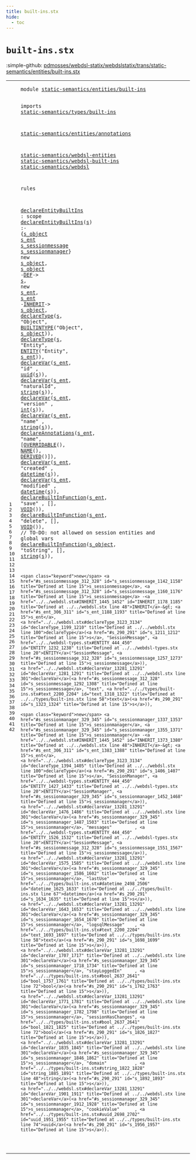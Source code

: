 ```yaml
---
title: built-ins.stx
hide:
  - toc
---
```


# `built-ins.stx`

:simple-github: [pdmosses/webdsl-statix/webdslstatix/trans/static-semantics/entities/built-ins.stx]

[pdmosses/webdsl-statix/webdslstatix/trans/static-semantics/entities/built-ins.stx]: https://github.com/pdmosses/webdsl-statix/blob/master/webdslstatix/trans/static-semantics/entities/built-ins.stx "The source file on GitHub"

<div class="stx"><table class="highlighttable"><tbody><tr><td class="linenos"><div class="linenodiv"><pre><span></span>1
2
3
4
5
6
7
8
9
10
11
12
13
14
15
16
17
18
19
20
21
22
23
24
25
26
27
28
29
30
31
32
33
34
35
36
37
38
39
40
41
42
</pre></div></td>
<td class="code"><pre><code><span class="keyword">module</span> <a href="../../webdsl-entities.stx#static-semantics/entities/built-ins_129_164" id="static-semantics/entities/built-ins_7_42" title="Referenced at ../../webdsl-entities.stx line 7; ../../webdsl.stx line 7">static-semantics/entities/built-ins</a>

<span class="keyword">imports</span>
  <a href="../../types/built-ins.stx#static-semantics/types/built-ins_7_39" id="static-semantics/types/built-ins_54_86" title="Defined at ../../types/built-ins.stx line 1">static-semantics/types/built-ins</a>

  <a href="../annotations.stx#static-semantics/entities/annotations_7_44" id="static-semantics/entities/annotations_90_127" title="Defined at ../annotations.stx line 1">static-semantics/entities/annotations</a>

  <a href="../../webdsl-entities.stx#static-semantics/webdsl-entities_7_39" id="static-semantics/webdsl-entities_131_163" title="Defined at ../../webdsl-entities.stx line 1">static-semantics/webdsl-entities</a>
  <a href="../../webdsl-built-ins.stx#static-semantics/webdsl-built-ins_7_40" id="static-semantics/webdsl-built-ins_166_199" title="Defined at ../../webdsl-built-ins.stx line 1">static-semantics/webdsl-built-ins</a>
  <a href="../../webdsl.stx#static-semantics/webdsl_7_30" id="static-semantics/webdsl_202_225" title="Defined at ../../webdsl.stx line 1">static-semantics/webdsl</a>

<span class="keyword">rules</span>

  <a href="#declareEntityBuiltIns_268_289" id="declareEntityBuiltIns_236_257" title="Referenced at line 15; ../../webdsl.stx line 379">declareEntityBuiltIns</a> : <span class="keyword">scope</span>
  <a href="#declareEntityBuiltIns_236_257" id="declareEntityBuiltIns_268_289" title="Defined at line 14">declareEntityBuiltIns</a>(<a href="#s_381_382" id="s_290_291" title="Referenced at line 16, 18, 19, 20, 21, 22, 23, 24, 25, 28, 31, 32, 35, 37, 38, 39, 40, 41, 42">s</a>) :- {<a href="#s_object_355_363" id="s_object_297_305" title="Referenced at line 16, 16, 17, 18, 28">s_object</a> <a href="#s_ent_392_397" id="s_ent_306_311" title="Referenced at line 17, 17, 19, 20, 21, 22, 23, 23, 24, 25, 26, 27, 30, 34">s_ent</a> <a href="#s_sessionmessage_1142_1158" id="s_sessionmessage_312_328" title="Referenced at line 30, 30, 31, 32, 36">s_sessionmessage</a> <a href="#s_sessionmanager_1337_1353" id="s_sessionmanager_329_345" title="Referenced at line 34, 34, 35, 36, 37, 38, 39, 40, 41, 42">s_sessionmanager</a>}
    <span class="keyword">new</span> <a href="#s_object_297_305" id="s_object_355_363" title="Defined at line 15">s_object</a>, <a href="#s_object_297_305" id="s_object_365_373" title="Defined at line 15">s_object</a> -<a href="../../webdsl.stx#DEF_1498_1501" id="DEF_375_378" title="Defined at ../../webdsl.stx line 49">DEF</a>-&gt; <a href="#s_290_291" id="s_381_382" title="Defined at line 15">s</a>,
    <span class="keyword">new</span> <a href="#s_ent_306_311" id="s_ent_392_397" title="Defined at line 15">s_ent</a>, <a href="#s_ent_306_311" id="s_ent_399_404" title="Defined at line 15">s_ent</a> -<a href="../../webdsl.stx#INHERIT_1445_1452" id="INHERIT_406_413" title="Defined at ../../webdsl.stx line 48">INHERIT</a>-&gt; <a href="#s_object_297_305" id="s_object_416_424" title="Defined at line 15">s_object</a>,
    <a href="../../webdsl.stx#declareType_3123_3134" id="declareType_430_441" title="Defined at ../../webdsl.stx line 100">declareType</a>(<a href="#s_290_291" id="s_442_443" title="Defined at line 15">s</a>, "Object", <a href="../../webdsl-types.stx#BUILTINTYPE_1001_1012" id="BUILTINTYPE_455_466" title="Defined at ../../webdsl-types.stx line 40">BUILTINTYPE</a>("Object", <a href="#s_object_297_305" id="s_object_477_485" title="Defined at line 15">s_object</a>)),
    <a href="../../webdsl.stx#declareType_3123_3134" id="declareType_493_504" title="Defined at ../../webdsl.stx line 100">declareType</a>(<a href="#s_290_291" id="s_505_506" title="Defined at line 15">s</a>, "Entity", <a href="../../webdsl-types.stx#ENTITY_444_450" id="ENTITY_518_524" title="Defined at ../../webdsl-types.stx line 20">ENTITY</a>("Entity", <a href="#s_ent_306_311" id="s_ent_535_540" title="Defined at line 15">s_ent</a>)),
    <a href="../../webdsl.stx#declareVar_13281_13291" id="declareVar_548_558" title="Defined at ../../webdsl.stx line 301">declareVar</a>(<a href="#s_ent_306_311" id="s_ent_559_564" title="Defined at line 15">s_ent</a>, "id"       , <a href="../../types/built-ins.stx#uuid_2698_2702" id="uuid_579_583" title="Defined at ../../types/built-ins.stx line 74">uuid</a>(<a href="#s_290_291" id="s_584_585" title="Defined at line 15">s</a>)),
    <a href="../../webdsl.stx#declareVar_13281_13291" id="declareVar_593_603" title="Defined at ../../webdsl.stx line 301">declareVar</a>(<a href="#s_ent_306_311" id="s_ent_604_609" title="Defined at line 15">s_ent</a>, "naturalId", <a href="../../types/built-ins.stx#string_1822_1828" id="string_624_630" title="Defined at ../../types/built-ins.stx line 48">string</a>(<a href="#s_290_291" id="s_631_632" title="Defined at line 15">s</a>)),
    <a href="../../webdsl.stx#declareVar_13281_13291" id="declareVar_640_650" title="Defined at ../../webdsl.stx line 301">declareVar</a>(<a href="#s_ent_306_311" id="s_ent_651_656" title="Defined at line 15">s_ent</a>, "version"  , <a href="../../types/built-ins.stx#int_1638_1641" id="int_671_674" title="Defined at ../../types/built-ins.stx line 41">int</a>(<a href="#s_290_291" id="s_675_676" title="Defined at line 15">s</a>)),
    <a href="../../webdsl.stx#declareVar_13281_13291" id="declareVar_684_694" title="Defined at ../../webdsl.stx line 301">declareVar</a>(<a href="#s_ent_306_311" id="s_ent_695_700" title="Defined at line 15">s_ent</a>, "name"     , <a href="../../types/built-ins.stx#string_1822_1828" id="string_715_721" title="Defined at ../../types/built-ins.stx line 48">string</a>(<a href="#s_290_291" id="s_722_723" title="Defined at line 15">s</a>)), <a href="../annotations.stx#declareAnnotations_699_717" id="declareAnnotations_727_745" title="Defined at ../annotations.stx line 35">declareAnnotations</a>(<a href="#s_ent_306_311" id="s_ent_746_751" title="Defined at line 15">s_ent</a>, "name", [<a href="../annotations.stx#OVERRIDABLE_340_351" id="OVERRIDABLE_762_773" title="Defined at ../annotations.stx line 19">OVERRIDABLE</a>(), <a href="../annotations.stx#NAME_369_373" id="NAME_777_781" title="Defined at ../annotations.stx line 20">NAME</a>(), <a href="../annotations.stx#DERIVED_427_434" id="DERIVED_785_792" title="Defined at ../annotations.stx line 22">DERIVED</a>()]),
    <a href="../../webdsl.stx#declareVar_13281_13291" id="declareVar_802_812" title="Defined at ../../webdsl.stx line 301">declareVar</a>(<a href="#s_ent_306_311" id="s_ent_813_818" title="Defined at line 15">s_ent</a>, "created"  , <a href="../../types/built-ins.stx#datetime_2498_2506" id="datetime_833_841" title="Defined at ../../types/built-ins.stx line 67">datetime</a>(<a href="#s_290_291" id="s_842_843" title="Defined at line 15">s</a>)),
    <a href="../../webdsl.stx#declareVar_13281_13291" id="declareVar_851_861" title="Defined at ../../webdsl.stx line 301">declareVar</a>(<a href="#s_ent_306_311" id="s_ent_862_867" title="Defined at line 15">s_ent</a>, "modified" , <a href="../../types/built-ins.stx#datetime_2498_2506" id="datetime_882_890" title="Defined at ../../types/built-ins.stx line 67">datetime</a>(<a href="#s_290_291" id="s_891_892" title="Defined at line 15">s</a>)),
    <a href="../../webdsl-built-ins.stx#declareBuiltInFunction_124_146" id="declareBuiltInFunction_900_922" title="Defined at ../../webdsl-built-ins.stx line 10">declareBuiltInFunction</a>(<a href="#s_ent_306_311" id="s_ent_923_928" title="Defined at line 15">s_ent</a>, "save"  , [], <a href="../../webdsl-types.stx#VOID_1167_1171" id="VOID_944_948" title="Defined at ../../webdsl-types.stx line 46">VOID</a>()),
    <a href="../../webdsl-built-ins.stx#declareBuiltInFunction_124_146" id="declareBuiltInFunction_957_979" title="Defined at ../../webdsl-built-ins.stx line 10">declareBuiltInFunction</a>(<a href="#s_ent_306_311" id="s_ent_980_985" title="Defined at line 15">s_ent</a>, "delete", [], <a href="../../webdsl-types.stx#VOID_1167_1171" id="VOID_1001_1005" title="Defined at ../../webdsl-types.stx line 46">VOID</a>()), <span class="layout">// TO-DO: not allowed on session entities and global vars</span>
    <a href="../../webdsl-built-ins.stx#declareBuiltInFunction_124_146" id="declareBuiltInFunction_1072_1094" title="Defined at ../../webdsl-built-ins.stx line 10">declareBuiltInFunction</a>(<a href="#s_object_297_305" id="s_object_1095_1103" title="Defined at line 15">s_object</a>, "toString", [], <a href="../../types/built-ins.stx#string_1822_1828" id="string_1121_1127" title="Defined at ../../types/built-ins.stx line 48">string</a>(<a href="#s_290_291" id="s_1128_1129" title="Defined at line 15">s</a>)),

    <span class="keyword">new</span> <a href="#s_sessionmessage_312_328" id="s_sessionmessage_1142_1158" title="Defined at line 15">s_sessionmessage</a>, <a href="#s_sessionmessage_312_328" id="s_sessionmessage_1160_1176" title="Defined at line 15">s_sessionmessage</a> -<a href="../../webdsl.stx#INHERIT_1445_1452" id="INHERIT_1178_1185" title="Defined at ../../webdsl.stx line 48">INHERIT</a>-&gt; <a href="#s_ent_306_311" id="s_ent_1188_1193" title="Defined at line 15">s_ent</a>,
    <a href="../../webdsl.stx#declareType_3123_3134" id="declareType_1199_1210" title="Defined at ../../webdsl.stx line 100">declareType</a>(<a href="#s_290_291" id="s_1211_1212" title="Defined at line 15">s</a>, "SessionMessage", <a href="../../webdsl-types.stx#ENTITY_444_450" id="ENTITY_1232_1238" title="Defined at ../../webdsl-types.stx line 20">ENTITY</a>("SessionMessage", <a href="#s_sessionmessage_312_328" id="s_sessionmessage_1257_1273" title="Defined at line 15">s_sessionmessage</a>)),
    <a href="../../webdsl.stx#declareVar_13281_13291" id="declareVar_1281_1291" title="Defined at ../../webdsl.stx line 301">declareVar</a>(<a href="#s_sessionmessage_312_328" id="s_sessionmessage_1292_1308" title="Defined at line 15">s_sessionmessage</a>, "text", <a href="../../types/built-ins.stx#text_2200_2204" id="text_1318_1322" title="Defined at ../../types/built-ins.stx line 58">text</a>(<a href="#s_290_291" id="s_1323_1324" title="Defined at line 15">s</a>)),

    <span class="keyword">new</span> <a href="#s_sessionmanager_329_345" id="s_sessionmanager_1337_1353" title="Defined at line 15">s_sessionmanager</a>, <a href="#s_sessionmanager_329_345" id="s_sessionmanager_1355_1371" title="Defined at line 15">s_sessionmanager</a> -<a href="../../webdsl.stx#INHERIT_1445_1452" id="INHERIT_1373_1380" title="Defined at ../../webdsl.stx line 48">INHERIT</a>-&gt; <a href="#s_ent_306_311" id="s_ent_1383_1388" title="Defined at line 15">s_ent</a>,
    <a href="../../webdsl.stx#declareType_3123_3134" id="declareType_1394_1405" title="Defined at ../../webdsl.stx line 100">declareType</a>(<a href="#s_290_291" id="s_1406_1407" title="Defined at line 15">s</a>, "SessionManager", <a href="../../webdsl-types.stx#ENTITY_444_450" id="ENTITY_1427_1433" title="Defined at ../../webdsl-types.stx line 20">ENTITY</a>("SessionManager", <a href="#s_sessionmanager_329_345" id="s_sessionmanager_1452_1468" title="Defined at line 15">s_sessionmanager</a>)),
    <a href="../../webdsl.stx#declareVar_13281_13291" id="declareVar_1476_1486" title="Defined at ../../webdsl.stx line 301">declareVar</a>(<a href="#s_sessionmanager_329_345" id="s_sessionmanager_1487_1503" title="Defined at line 15">s_sessionmanager</a>, "messages"         , <a href="../../webdsl-types.stx#ENTITY_444_450" id="ENTITY_1526_1532" title="Defined at ../../webdsl-types.stx line 20">ENTITY</a>("SessionMessage", <a href="#s_sessionmessage_312_328" id="s_sessionmessage_1551_1567" title="Defined at line 15">s_sessionmessage</a>)),
    <a href="../../webdsl.stx#declareVar_13281_13291" id="declareVar_1575_1585" title="Defined at ../../webdsl.stx line 301">declareVar</a>(<a href="#s_sessionmanager_329_345" id="s_sessionmanager_1586_1602" title="Defined at line 15">s_sessionmanager</a>, "lastUse"          , <a href="../../types/built-ins.stx#datetime_2498_2506" id="datetime_1625_1633" title="Defined at ../../types/built-ins.stx line 67">datetime</a>(<a href="#s_290_291" id="s_1634_1635" title="Defined at line 15">s</a>)),
    <a href="../../webdsl.stx#declareVar_13281_13291" id="declareVar_1643_1653" title="Defined at ../../webdsl.stx line 301">declareVar</a>(<a href="#s_sessionmanager_329_345" id="s_sessionmanager_1654_1670" title="Defined at line 15">s_sessionmanager</a>, "logsqlMessage"    , <a href="../../types/built-ins.stx#text_2200_2204" id="text_1693_1697" title="Defined at ../../types/built-ins.stx line 58">text</a>(<a href="#s_290_291" id="s_1698_1699" title="Defined at line 15">s</a>)),
    <a href="../../webdsl.stx#declareVar_13281_13291" id="declareVar_1707_1717" title="Defined at ../../webdsl.stx line 301">declareVar</a>(<a href="#s_sessionmanager_329_345" id="s_sessionmanager_1718_1734" title="Defined at line 15">s_sessionmanager</a>, "stayLoggedIn"     , <a href="../../types/built-ins.stx#bool_2637_2641" id="bool_1757_1761" title="Defined at ../../types/built-ins.stx line 72">bool</a>(<a href="#s_290_291" id="s_1762_1763" title="Defined at line 15">s</a>)),
    <a href="../../webdsl.stx#declareVar_13281_13291" id="declareVar_1771_1781" title="Defined at ../../webdsl.stx line 301">declareVar</a>(<a href="#s_sessionmanager_329_345" id="s_sessionmanager_1782_1798" title="Defined at line 15">s_sessionmanager</a>, "sessionHasChanges", <a href="../../types/built-ins.stx#bool_2637_2641" id="bool_1821_1825" title="Defined at ../../types/built-ins.stx line 72">bool</a>(<a href="#s_290_291" id="s_1826_1827" title="Defined at line 15">s</a>)),
    <a href="../../webdsl.stx#declareVar_13281_13291" id="declareVar_1835_1845" title="Defined at ../../webdsl.stx line 301">declareVar</a>(<a href="#s_sessionmanager_329_345" id="s_sessionmanager_1846_1862" title="Defined at line 15">s_sessionmanager</a>, "domain"           , <a href="../../types/built-ins.stx#string_1822_1828" id="string_1885_1891" title="Defined at ../../types/built-ins.stx line 48">string</a>(<a href="#s_290_291" id="s_1892_1893" title="Defined at line 15">s</a>)),
    <a href="../../webdsl.stx#declareVar_13281_13291" id="declareVar_1901_1911" title="Defined at ../../webdsl.stx line 301">declareVar</a>(<a href="#s_sessionmanager_329_345" id="s_sessionmanager_1912_1928" title="Defined at line 15">s_sessionmanager</a>, "cookieValue"      , <a href="../../types/built-ins.stx#uuid_2698_2702" id="uuid_1951_1955" title="Defined at ../../types/built-ins.stx line 74">uuid</a>(<a href="#s_290_291" id="s_1956_1957" title="Defined at line 15">s</a>)).

</code></pre></td></tr></tbody></table></div>